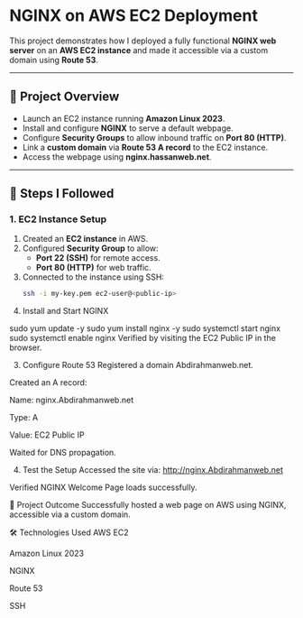 # NGINX on AWS EC2 Deployment

This project demonstrates how I deployed a fully functional **NGINX web server** on an **AWS EC2 instance** and made it accessible via a custom domain using **Route 53**.

---

## 🚀 Project Overview
- Launch an EC2 instance running **Amazon Linux 2023**.
- Install and configure **NGINX** to serve a default webpage.
- Configure **Security Groups** to allow inbound traffic on **Port 80 (HTTP)**.
- Link a **custom domain** via **Route 53 A record** to the EC2 instance.
- Access the webpage using **nginx.hassanweb.net**.

---

## 🔹 Steps I Followed

### 1. EC2 Instance Setup
1. Created an **EC2 instance** in AWS.
2. Configured **Security Group** to allow:
   - **Port 22 (SSH)** for remote access.
   - **Port 80 (HTTP)** for web traffic.
3. Connected to the instance using SSH:
   ```bash
   ssh -i my-key.pem ec2-user@<public-ip>
2. Install and Start NGINX

sudo yum update -y
sudo yum install nginx -y
sudo systemctl start nginx
sudo systemctl enable nginx
Verified by visiting the EC2 Public IP in the browser.

3. Configure Route 53
Registered a domain Abdirahmanweb.net.

Created an A record:

Name: nginx.Abdirahmanweb.net

Type: A

Value: EC2 Public IP

Waited for DNS propagation.

4. Test the Setup
Accessed the site via: http://nginx.Abdirahmanweb.net

Verified NGINX Welcome Page loads successfully.

📸 Project Outcome
Successfully hosted a web page on AWS using NGINX, accessible via a custom domain.

🛠️ Technologies Used
AWS EC2

Amazon Linux 2023

NGINX

Route 53

SSH